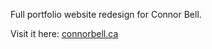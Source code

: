 Full portfolio website redesign for Connor Bell.

Visit it here: [connorbell.ca](www.connorbell.ca)
